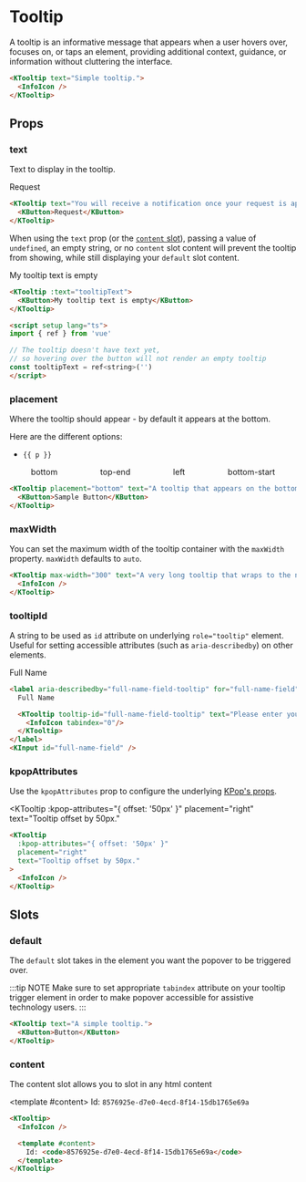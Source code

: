 # Tooltip

A tooltip is an informative message that appears when a user hovers over, focuses on, or taps an element, providing additional context, guidance, or information without cluttering the interface.

<KTooltip text="Simple tooltip.">
  <InfoIcon />
</KTooltip>

```html
<KTooltip text="Simple tooltip.">
  <InfoIcon />
</KTooltip>
```

## Props

### text

Text to display in the tooltip.

<KTooltip text="You will receive a notification once your request is approved.">
  <KButton>Request</KButton>
</KTooltip>

```html
<KTooltip text="You will receive a notification once your request is approved.">
  <KButton>Request</KButton>
</KTooltip>
```

When using the `text` prop (or the [`content` slot](#content)), passing a value of `undefined`, an empty string, or no `content` slot content will prevent the tooltip from showing, while still displaying your `default` slot content.

<KTooltip text="">
  <KButton>My tooltip text is empty</KButton>
</KTooltip>

```html
<KTooltip :text="tooltipText">
  <KButton>My tooltip text is empty</KButton>
</KTooltip>

<script setup lang="ts">
import { ref } from 'vue'

// The tooltip doesn't have text yet,
// so hovering over the button will not render an empty tooltip
const tooltipText = ref<string>('')
</script>
```

### placement

Where the tooltip should appear - by default it appears at the bottom.

Here are the different options:

<ul>
  <li
    v-for="p in PopPlacementsArray"
    :key="p">
    <code>{{ p }}</code>
  </li>
</ul>

<div class="tooltip-container">
  <KTooltip placement="bottom" text="A tooltip that appears on the bottom.">
    <KButton>bottom</KButton>
  </KTooltip>
  <KTooltip placement="top-end" text="A tooltip that appears on the top.">
    <KButton>top-end</KButton>
  </KTooltip>
  <KTooltip placement="left" text="A tooltip that appears on the left.">
    <KButton>left</KButton>
  </KTooltip>
  <KTooltip placement="bottom-start" text="A tooltip that appears on the bottom.">
    <KButton>bottom-start</KButton>
  </KTooltip>
</div>

```html
<KTooltip placement="bottom" text="A tooltip that appears on the bottom.">
  <KButton>Sample Button</KButton>
</KTooltip>
```

### maxWidth

You can set the maximum width of the tooltip container with the `maxWidth` property. `maxWidth` defaults to `auto`.

<KTooltip max-width="300" text="A very long tooltip that wraps to the next line. Lorem ipsum dolor sit amet, consectetur adipiscing elit, sed do eiusmod tempor incididunt ut labore et dolore magna aliqua.">
  <InfoIcon />
</KTooltip>

```html
<KTooltip max-width="300" text="A very long tooltip that wraps to the next line. Lorem ipsum dolor sit amet, consectetur adipiscing elit, sed do eiusmod tempor incididunt ut labore et dolore magna aliqua.">
  <InfoIcon />
</KTooltip>
```

### tooltipId

A string to be used as `id` attribute on underlying `role="tooltip"` element. Useful for setting accessible attributes (such as `aria-describedby`) on other elements.

<label aria-describedby="full-name-field-tooltip" for="full-name-field" class="example-label">
  Full Name

  <KTooltip tooltip-id="full-name-field-tooltip" text="Please enter your full name as it appears in government documents.">
    <InfoIcon tabindex="0"/>
  </KTooltip>
</label>
<KInput id="full-name-field" />

```html
<label aria-describedby="full-name-field-tooltip" for="full-name-field">
  Full Name

  <KTooltip tooltip-id="full-name-field-tooltip" text="Please enter your full name as it appears in government documents.">
    <InfoIcon tabindex="0"/>
  </KTooltip>
</label>
<KInput id="full-name-field" />
```

### kpopAttributes

Use the `kpopAttributes` prop to configure the underlying [KPop's props](/components/popover).

<KTooltip
  :kpop-attributes="{ offset: '50px' }"
  placement="right"
  text="Tooltip offset by 50px."
>
  <InfoIcon />
</KTooltip>

```html
<KTooltip
  :kpop-attributes="{ offset: '50px' }"
  placement="right"
  text="Tooltip offset by 50px."
>
  <InfoIcon />
</KTooltip>
```

## Slots

### default

The `default` slot takes in the element you want the popover to be triggered over.

:::tip NOTE
Make sure to set appropriate `tabindex` attribute on your tooltip trigger element in order to make popover accessible for assistive technology users.
:::

```html
<KTooltip text="A simple tooltip.">
  <KButton>Button</KButton>
</KTooltip>
```

### content

The content slot allows you to slot in any html content

<KTooltip>
  <InfoIcon />

  <template #content>
    Id: <code>8576925e-d7e0-4ecd-8f14-15db1765e69a</code>
  </template>
</KTooltip>

```html
<KTooltip>
  <InfoIcon />

  <template #content>
    Id: <code>8576925e-d7e0-4ecd-8f14-15db1765e69a</code>
  </template>
</KTooltip>
```

<script setup lang="ts">
import { InfoIcon } from '@kong/icons'
import { PopPlacementsArray } from '@/types'
</script>

<style lang="scss" scoped>
.tooltip-container {
  display: flex;
  justify-content: space-around;
}

.example-label {
  display: flex;
  gap: $kui-space-40;
  margin-bottom: $kui-space-40;
}
</style>

